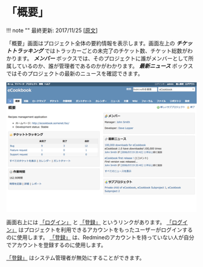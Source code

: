 「概要」
=======

!!! note ""
    最終更新: 2017/11/25 [[原文](http://www.redmine.org/projects/redmine/wiki/RedmineProjectOverview/10)]

「概要」画面はプロジェクト全体の要約情報を表示します。画面左上の ***チケットトラッキング*** ではトラッカーごとの未完了のチケット数、チケット総数がわかります。 ***メンバー*** ボックスでは、そのプロジェクトに誰がメンバーとして所属しているのか、誰が管理者であるのかがわかります。 ***最新ニュース*** ボックスではそのプロジェクトの最新のニュースを確認できます。

![](RedmineProjectOverview/redmine-project-overview.png)

画面右上には [「ログイン」](RedmineLogin) と [「登録」](RedmineRegister) というリンクがあります。 [「ログイン」](RedmineLogin) はプロジェクトを利用できるアカウントをもったユーザーがログインするのに使用します。 [「登録」](RedmineRegister) は、Redmineのアカウントを持っていない人が自分でアカウントを登録するのに使用します。

[「登録」](RedmineRegister) はシステム管理者が無効にすることができます。
